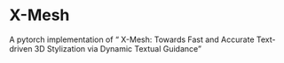 # X-Mesh
A pytorch implementation of “ X-Mesh: Towards Fast and Accurate Text-driven 3D Stylization via Dynamic Textual Guidance”
